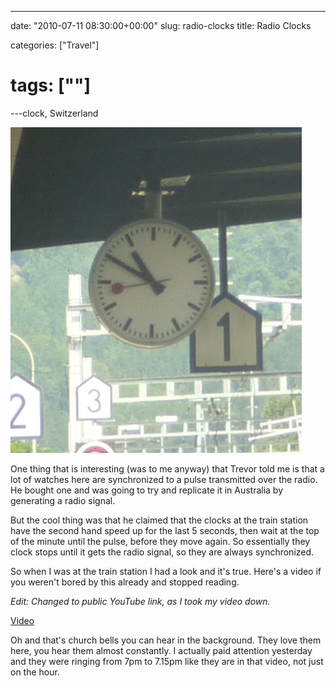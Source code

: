 ---

date: "2010-07-11 08:30:00+00:00"
slug: radio-clocks
title: Radio Clocks

categories: ["Travel"]
# tags: [""]
---clock, Switzerland

![swiss_clock](swiss_clock.png)

One thing that is interesting (was to me anyway) that Trevor told me is that a lot of watches here are synchronized to a pulse transmitted over the radio. He bought one and was going to try and replicate it in Australia by generating a radio signal.

But the cool thing was that he claimed that the clocks at the train station have the second hand speed up for the last 5 seconds, then wait at the top of the minute until the pulse, before they move again. So essentially they clock stops until it gets the radio signal, so they are always synchronized.

So when I was at the train station I had a look and it's true. Here's a video if you weren't bored by this already and stopped reading.

_Edit: Changed to public YouTube link, as I took my video down._

[Video](https://www.youtube.com/watch?v=lJs2R0tX_Zk)

Oh and that's church bells you can hear in the background. They love them here, you hear them almost constantly. I actually paid attention yesterday and they were ringing from 7pm to 7.15pm like they are in that video, not just on the hour.
